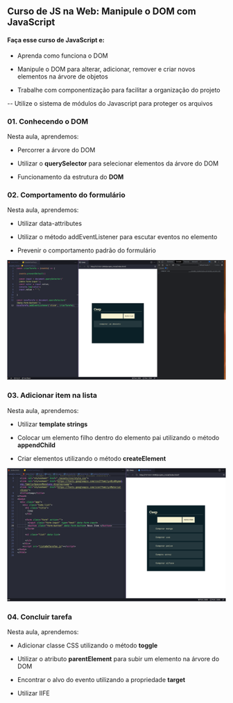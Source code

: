 ## Curso de JS na Web: Manipule o DOM com JavaScript


#### Faça esse curso de JavaScript e:
- Aprenda como funciona o DOM

- Manipule o DOM para alterar, adicionar, remover e criar novos elementos na árvore de objetos

- Trabalhe com componentização para facilitar a organização do projeto

-- Utilize o sistema de módulos do Javascript para proteger os arquivos

### 01. Conhecendo o DOM

Nesta aula, aprendemos:

- Percorrer a árvore do DOM

- Utilizar o **querySelector** para selecionar elementos da árvore do DOM

- Funcionamento da estrutura do **DOM**

### 02. Comportamento do formulário

Nesta aula, aprendemos:

- Utilizar data-attributes

- Utilizar o método addEventListener para escutar eventos no elemento

- Prevenir o comportamento padrão do formulário

![Comportamento do formulário](projeto_inicial/assets/prints/ComportamentoFormulario.png)

### 03. Adicionar item na lista

Nesta aula, aprendemos:

- Utilizar **template strings**

- Colocar um elemento filho dentro do elemento pai utilizando o método **appendChild**

- Criar elementos utilizando o método **createElement**

![Adicionar item na lista](projeto_inicial/assets/prints/AdicionandoItemLista.png)

### 04. Concluir tarefa

Nesta aula, aprendemos:

- Adicionar classe CSS utilizando o método **toggle**

- Utilizar o atributo **parentElement** para subir um elemento na árvore do DOM

- Encontrar o alvo do evento utilizando a propriedade **target**

- Utilizar IIFE
